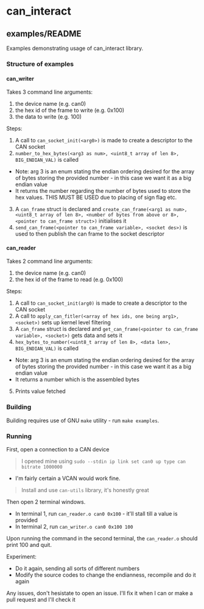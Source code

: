# can_interact
## examples/README

Examples demonstrating usage of can_interact library.

###

### Structure of examples

#### can_writer

Takes 3 command line arguments:
1. the device name (e.g. can0)
2. the hex id of the frame to write (e.g. 0x100)
3. the data to write (e.g. 100)

Steps:
1. A call to `can_socket_init(<arg0>)` is made to create a descriptor to the CAN socket
2. `number_to_hex_bytes(<arg3 as num>, <uint8_t array of len 8>, BIG_ENDIAN_VAL)` is called
  * Note: arg 3 is an enum stating the endian ordering desired for the array of bytes storing the provided number - in this case we want it as a big endian value
  * It returns the number regarding the number of bytes used to store the hex values. THIS MUST BE USED due to placing of sign flag etc.
3. A `can_frame` struct is declared and `create_can_frame(<arg1 as num>, <uint8_t array of len 8>, <number of bytes from above or 8>, <pointer to can_frame struct>)` initialises it
4. `send_can_frame(<pointer to can_frame variable>, <socket des>)` is used to then publish the can frame to the socket descriptor

#### can_reader

Takes 2 command line arguments:
1. the device name (e.g. can0)
2. the hex id of the frame to read (e.g. 0x100)

Steps:
1. A call to `can_socket_init(arg0)` is made to create a descriptor to the CAN socket
2. A call to `apply_can_fitler(<array of hex ids, one being arg1>, <socket>)` sets up kernel level filtering
3. A `can_frame` struct is declared and `get_can_frame(<pointer to can_frame variable>, <socket>)` gets data and sets it
4. `hex_bytes_to_number(<uint8_t array of len 8>, <data len>, BIG_ENDIAN_VAL)` is called
  * Note: arg 3 is an enum stating the endian ordering desired for the array of bytes storing the provided number - in this case we want it as a big endian value
  * It returns a number which is the assembled bytes
5. Prints value fetched

### Building

Building requires use of GNU `make` utility - run `make examples`.

### Running

First, open a connection to a CAN device
> I opened mine using `sudo --stdin ip link set can0 up type can bitrate 1000000`
* I'm fairly certain a VCAN would work fine.
> Install and use `can-utils` library, it's honestly great

Then open 2 terminal windows.
* In terminal 1, run `can_reader.o can0 0x100` - it'll stall till a value is provided
* In terminal 2, run `can_writer.o can0 0x100 100`

Upon running the command in the second terminal, the `can_reader.o` should print 100 and quit.

Experiment:
* Do it again, sending all sorts of different numbers
* Modify the source codes to change the endianness, recompile and do it again

Any issues, don't hesistate to open an issue. I'll fix it when I can or make a pull request and I'll check it
